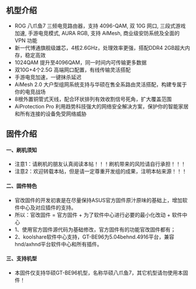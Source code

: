 ## 机型介绍
* ROG 八爪鱼7 三频电竞路由器，支持 4096-QAM, 双 10G 网口, 三段式游戏加速, 手游电竞模式, AURA RGB, 支持 AiMesh, 商业级安防系统及全面的 VPN 功能
* 新一代博通旗舰级雄芯，4核2.6GHz，处理效率更强，搭配DDR4 2GB超大内存，稳定高效
* 1024QAM 提升至4096QAM，同一时间内可传输更多数据
* 双10G+4个2.5G 高端网口配置，有线传输灵活搭配
* 手游电竞加速，一键抹杀延迟
* AiMesh 2.0 大户型组网系统支持与华硕在售全系路由灵活搭配，构建专属于你的电竞战场
* 8根外置铜管式天线，配合环状排列有效收割信号死角，扩大覆盖范围
* AiProtection Pro 利用趋势科技强大的网络安全解决方案，保护你的智能家居和所有连接的设备免受网络威胁

## 固件介绍
#### 一、刷机须知
* 注意1：请刷机的朋友认真阅读本帖！！！刷机带来的风险请自行承担！！！
* 注意2：欢迎转载本帖，但是请一定尊重开发组的成果，注明本帖来源！！！

#### 二、固件特色
* 官改固件的开发初衷是在尽量保持ASUS官方固件原汁原味的基础上，增加软件中心及对应插件的支持。
* 所以：官改固件 = 官方固件 + 为了软件中心进行必要的最小化改动 + 软件中心
* 1、使用官方固件源代码为基础修改，官方固件有的功能官改固件都有；
* 2、koolshare软件中心支持，GT-BE96为5.04behnd.4916平台，兼容hnd/axhnd平台软件中心和所有插件。

#### 三、支持机型
* 本固件仅支持华硕GT-BE96机型，名称华硕八爪鱼7，其它机型请勿使用本固件！
